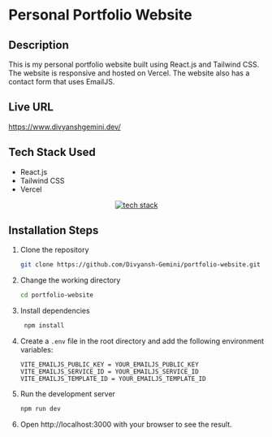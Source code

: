 # Personal Portfolio Website

## Description

This is my personal portfolio website built using React.js and Tailwind CSS. The website is responsive and hosted on Vercel. The website also has a contact form that uses EmailJS.

## Live URL

https://www.divyanshgemini.dev/

## Tech Stack Used

- React.js
- Tailwind CSS
- Vercel

<p align="center">
    <a href="https://www.divyanshgemini.dev/">
        <img src="https://skillicons.dev/icons?i=react,tailwindcss,vercel" alt="tech stack" />
    </a>
</p>

## Installation Steps

1. Clone the repository

   ```bash
   git clone https://github.com/Divyansh-Gemini/portfolio-website.git
   ```

2. Change the working directory

   ```bash
   cd portfolio-website
   ```

3. Install dependencies

   ```bash
    npm install
   ```

4. Create a `.env` file in the root directory and add the following environment variables:

   ```
   VITE_EMAILJS_PUBLIC_KEY = YOUR_EMAILJS_PUBLIC_KEY
   VITE_EMAILJS_SERVICE_ID = YOUR_EMAILJS_SERVICE_ID
   VITE_EMAILJS_TEMPLATE_ID = YOUR_EMAILJS_TEMPLATE_ID
   ```

5. Run the development server

   ```bash
   npm run dev
   ```

6. Open http://localhost:3000 with your browser to see the result.
